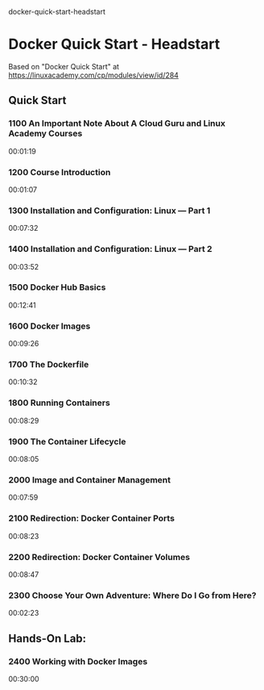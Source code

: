 docker-quick-start-headstart
# Docker Quick Start - Headstart

Based on "Docker Quick Start" at https://linuxacademy.com/cp/modules/view/id/284

## Quick Start

### 1100 An Important Note About A Cloud Guru and Linux Academy Courses
00:01:19

### 1200 Course Introduction
00:01:07

### 1300 Installation and Configuration: Linux — Part 1
00:07:32

### 1400 Installation and Configuration: Linux — Part 2
00:03:52

### 1500 Docker Hub Basics
00:12:41

### 1600 Docker Images
00:09:26

### 1700 The Dockerfile
00:10:32

### 1800 Running Containers
00:08:29

### 1900 The Container Lifecycle
00:08:05

### 2000 Image and Container Management
00:07:59

### 2100 Redirection: Docker Container Ports
00:08:23

### 2200 Redirection: Docker Container Volumes
00:08:47

### 2300 Choose Your Own Adventure: Where Do I Go from Here?
00:02:23

## Hands-On Lab:

### 2400 Working with Docker Images
00:30:00
